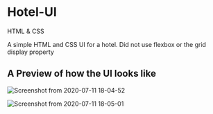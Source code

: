 # Hotel-UI
HTML &amp; CSS

A simple HTML and CSS UI for a hotel. Did not use flexbox or the grid display property 

## A Preview of how the UI looks like
![Screenshot from 2020-07-11 18-04-52](https://user-images.githubusercontent.com/29919486/87227376-2ff6a400-c3a3-11ea-96cf-30ec27582c31.png)

![Screenshot from 2020-07-11 18-05-01](https://user-images.githubusercontent.com/29919486/87227393-54528080-c3a3-11ea-862b-8f0d08c76fbc.png)
